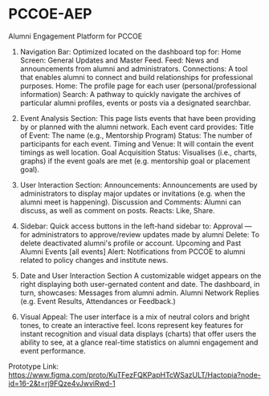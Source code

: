 # PCCOE-AEP
Alumni Engagement Platform for PCCOE
1. Navigation Bar:
Optimized located on the dashboard top for:
Home Screen: General Updates and Master Feed.
Feed: News and announcements from alumni and administrators.
Connections: A tool that enables alumni to connect and build relationships for professional purposes.
Home: The profile page for each user (personal/professional information)
Search: A pathway to quickly navigate the archives of particular alumni profiles, events or posts via a designated searchbar.

2. Event Analysis Section:
This page lists events that have been providing by or planned with the alumni network. Each event card provides:
Title of Event: The name (e.g., Mentorship Program)
Status: The number of participants for each event.
Timing and Venue: It will contain the event timings as well location.
Goal Acquisition Status: Visualises (i.e., charts, graphs) if the event goals are met (e.g. mentorship goal or placement goal).

3. User Interaction Section:
Announcements: Announcements are used by administrators to display major updates or invitations (e.g. when the alumni meet is happening).
Discussion and Comments: Alumni can discuss, as well as comment on posts.
Reacts: Like, Share.

4. Sidebar:
Quick access buttons in the left-hand sidebar to:
Approval — for administrators to approve/review updates made by alumni
Delete: To delete deactivated alumni's profile or account.
Upcoming and Past Alumni Events [all events]
Alert: Notifications from PCCOE to alumni related to policy changes and institute news.

6. Date and User Interaction Section
A customizable widget appears on the right displaying both user-gernated content and date. The dashboard, in turn, showcases:
Messages from alumni admin.
Alumni Network Replies (e.g. Event Results, Attendances or Feedback.)

7. Visual Appeal:
The user interface is a mix of neutral colors and bright tones, to create an interactive feel. Icons represent key features for instant recognition and visual data displays (charts) that offer users the ability to see, at a glance real-time statistics on alumni engagement and event performance.

Prototype Link: https://www.figma.com/proto/KuTFezFQKPapHTcWSazULT/Hactopia?node-id=16-2&t=rj9FQze4vJwviRwd-1
